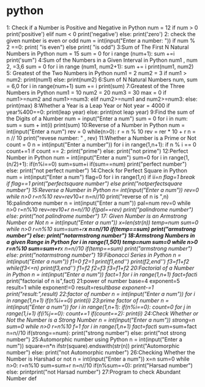 # python
 1: Check if a Number is Positive and Negative in Python
num = 12
if num > 0
print('positive')
elif num < 0
print('negative')
else:
print('zero')
2: check the given number is even or odd
num = int(input("Enter a number: "))
 if num % 2 ==0:
print( "is even")
else
print( "is odd")
3:Sum of The First N Natural Numbers in Python
num = 15
sum = 0
for i range (num+1):
sum +=i
print('sum")
4:Sum of the Numbers in a Given Interval in Python 
num1 , num 2, =3,6
sum = 0
for i in range (num1, num2+1):
sum += i
print(num1, num2)
5: Greatest of the Two Numbers in Python
num1 = 2
num2 = 3
if num1 > num2:
print(num1)
else:
print(num2)
6:Sum of N Natural Numbers
num, sum = 6,0
for i in range(num+1)
sum += i
print(sum)
7:Greatest of the Three Numbers in Python 
num1 = 10
num2 = 20
num3 = 30
max = 0
if num1>=num2 and num1>=num3:
elif
num2>=num1 and num2>=num3:
else:
print(max)
8:Whether a Year is a Leap Year or Not
year = 4000
if year%400==0:
print(leap year)
else:
print(not leap year)
9:Find the sum of the Digits of a Number
num = input("Enter a num")
sum = 0
for i in num:
sum = sum + int(i)
print(sum)
10:Reverse of a Number in Python 
num = int(input("Enter a num")
rev = 0
while(n>0):
r = n % 10
rev = rer * 10 + r
n = n // 10
print("revese number: " , rev)
11:Whether a Number is a Prime or Not
count = 0
n = int(input("Enter a number"))
for i in range(1,n+1):
if n % i == 0
count+=1
if count == 2:
print("prime")
else:
print("not prime")
12:Perfect Number in Python
num = int(input("Enter a num")
sum=0
for i in range(1,(n/2)+1):
if(n%i==0)
sum=sum+i
if(sum==num)
print("perfect number")
else:
print("not perfect number")
14:Check for Perfect Square in Python
num = int(input("Enter a num")
flag=0
for i in range(1,n)
if i*i=n
flag=1
break
if flag==1
print("perfectsquare number")
else
print("notperfectsquare  number")
15:Reverse a Number in Python
n= int(input("Enter a num"))
rev=0
while n>0
r=n%10
rev=rev*10+r
n=n//10
print("reverse of n is ",n)
16:palindrome number
n = int(input("Enter a num"))
pal=num
rev=0
while n>0
r=n%10
rev=rev*10+r
n=n//10
if(pal==rev)
print("palindrome number")
else:
print("not palindrome number")
17: Given Number is an Armstrong Number or Not
n = int(input("Enter a num"))
x=len(str(n))
temp=num
sum=0
while n>0
r=n%10
sum=sum+r**x
n=n//10
if(temp==sum)
print("armstrong number")
else:
print("notarmstrong number")
18:Armstrong Numbers in a given Range in Python
for i in range(1,501)
temp=num
sum=0
while n>0
r=n%10
sum=sum+r**x
n=n//10
if(temp==sum)
print("armstrong number")
else:
print("notarmstrong number")
19:Fibonacci Series in Python
n = int(input("Enter a num"))
f1=0
f2=1
print(f1,end'')
print(f2,end'')
f3=f1+f2
while(f3<=n)
print(f3,end'')
f1=f2
f2=f3
f3=f1+f2
20:Factorial of a Number in Python
n = int(input("Enter a num"))
fact=1
for i in range(1,n+1)
fact=fact*i
print("factorial of n is",fact)
21:power of number
base=4
exponent=5
result=1
while exponent!=0
result=result*base
exponent-=1
print("result:",result)
22:factor of number
n = int(input("Enter a num"))
for i in range(1,n+1)
if(n%i==0)
print(i)
23:prime factor of number
n = int(input("Enter a num"))
for i in range(1,n+1):
if(n%i==0):
count=0
for j in range(1,i+1)
if(i%j==0):
count+=1
if(count==2):
print(i)
24:Check Whether or Not the Number is a Strong Number
n = int(input("Enter a num"))
strong=n
sum=0
while n>0
r=n%10
f=1
for i in range(1,n+1)
fact=fact*i
sum=sum+fact
n=n//10
if(strong==num):
print("strong number")
else:
print("not strong number")
25:Automorphic number using Python
n = int(input("Enter a num"))
square=n*n
ifstr(square).endswith(str(n))
print("Automorphic number")
else:
print("not Automorphic number")
26:Checking Whether the Number is Harshad or not 
n = int(input("Enter a num"))
x=n
sum=0
while n>0:
r=n%10
sum=sum+r
n=n//10
if(n%sum==0):
print("Harsad number")
else:
printprint("not Harsad number")
27:Program to check Abundant Number
def



























